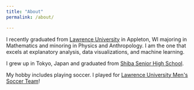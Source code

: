 ```yaml
---
title: "About"
permalink: /about/

---
```


I recently graduated from [Lawrence University](http://lawrence.edu) in Appleton, WI majoring in Mathematics and minoring in Physics and Anthropology. I am the one that excels at explanatory analysis, data visualizations, and machine learning.  

I grew up in Tokyo, Japan and graduated from [Shiba Senior High School](https://www.shiba.ac.jp/).

My hobby includes playing soccer. I played for [Lawrence University Men's Soccer Team](http://vikings.lawrence.edu/sports/msoc/index)! 
